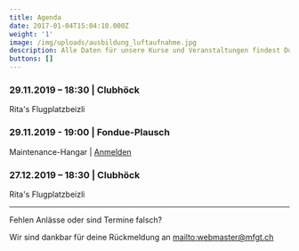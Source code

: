 ```yaml
---
title: Agenda
date: 2017-01-04T15:04:10.000Z
weight: '1'
image: /img/uploads/ausbildung_luftaufnahme.jpg
description: Alle Daten für unsere Kurse und Veranstaltungen findest Du in unserer Agenda.
buttons: []
---
```

### 29.11.2019 – 18:30 | Clubhöck

Rita's Flugplatzbeizli

### 29.11.2019 - 19:00 | Fondue-Plausch

Maintenance-Hangar | [Anmelden](https://doodle.com/poll/hadyig2z3spyunh6)

### 27.12.2019 – 18:30 | Clubhöck

Rita's Flugplatzbeizli

<hr>

Fehlen Anlässe oder sind Termine falsch?

Wir sind dankbar für deine Rückmeldung an <mailto:webmaster@mfgt.ch>
